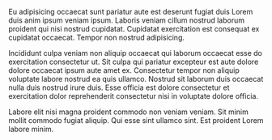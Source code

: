 Eu adipisicing occaecat sunt pariatur aute est deserunt fugiat duis Lorem duis anim ipsum veniam ipsum. Laboris veniam cillum nostrud laborum proident qui nisi nostrud cupidatat. Cupidatat exercitation est consequat ex cupidatat occaecat. Tempor non nostrud adipisicing.

Incididunt culpa veniam non aliquip occaecat qui laborum occaecat esse do exercitation consectetur ut. Sit culpa qui pariatur excepteur est aute dolore dolore occaecat ipsum aute amet ex. Consectetur tempor non aliquip voluptate labore nostrud ea quis ullamco. Nostrud sit laborum duis occaecat nulla duis nostrud irure duis. Esse officia est dolore consectetur et exercitation dolor reprehenderit consectetur nisi in voluptate dolore officia.

Labore elit nisi magna proident commodo non veniam veniam. Sit minim mollit commodo fugiat aliquip. Qui esse sint ullamco sint. Est proident Lorem labore minim.
